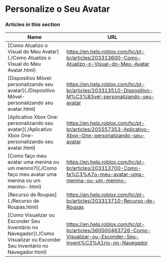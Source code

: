 # Personalize o Seu Avatar  
### Articles in this section
Name|URL
-|-
[Como Atualizo o Visual do Meu Avatar](./Como Atualizo o Visual do Meu Avatar.html) |https://en.help.roblox.com/hc/pt-br/articles/203313600-Como-Atualizo-o-Visual-do-Meu-Avatar
[Dispositivo Móvel: personalizando seu avatar](./Dispositivo Móvel- personalizando seu avatar.html) |https://en.help.roblox.com/hc/pt-br/articles/203313510-Dispositivo-M%C3%B3vel-personalizando-seu-avatar
[Aplicativo Xbox One: personalizando seu avatar](./Aplicativo Xbox One- personalizando seu avatar.html) |https://en.help.roblox.com/hc/pt-br/articles/205557353-Aplicativo-Xbox-One-personalizando-seu-avatar
[Como faço meu avatar uma menina ou um menino?](./Como faço meu avatar uma menina ou um menino-.html) |https://en.help.roblox.com/hc/pt-br/articles/203313700-Como-fa%C3%A7o-meu-avatar-uma-menina-ou-um-menino-
[Recurso de Roupas](./Recurso de Roupas.html) |https://en.help.roblox.com/hc/pt-br/articles/203313710-Recurso-de-Roupas
[Como Visualizar ou Esconder Seu Inventário no Navegador](./Como Visualizar ou Esconder Seu Inventário no Navegador.html) |https://en.help.roblox.com/hc/pt-br/articles/360000463726-Como-Visualizar-ou-Esconder-Seu-Invent%C3%A1rio-no-Navegador